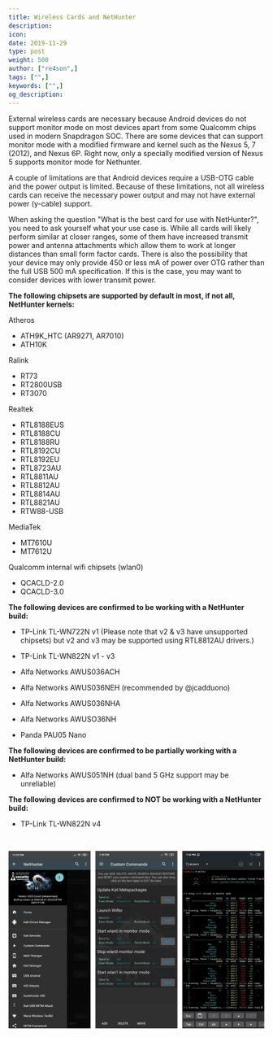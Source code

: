 ```yaml
---
title: Wireless Cards and NetHunter
description:
icon:
date: 2019-11-29
type: post
weight: 500
author: ["re4son",]
tags: ["",]
keywords: ["",]
og_description:
---
```


External wireless cards are necessary because Android devices do not support monitor mode on most devices apart from some Qualcomm chips used in modern Snapdragon SOC. There are some devices that can support monitor mode with a modified firmware and kernel such as the Nexus 5, 7 (2012), and Nexus 6P. Right now, only a specially modified version of Nexus 5 supports monitor mode for Nethunter.

A couple of limitations are that Android devices require a USB-OTG cable and the power output is limited. Because of these limitations, not all wireless cards can receive the necessary power output and may not have external power (y-cable) support.

When asking the question "What is the best card for use with NetHunter?", you need to ask yourself what your use case is.
While all cards will likely perform similar at closer ranges, some of them have increased transmit power and antenna attachments which allow them to work at longer distances than small form factor cards.
There is also the possibility that your device may only provide 450 or less mA of power over OTG rather than the full USB 500 mA specification. If this is the case, you may want to consider devices with lower transmit power.

**The following chipsets are supported by default in most, if not all, NetHunter kernels:**  

Atheros  
* ATH9K_HTC (AR9271, AR7010)  
* ATH10K

Ralink
* RT73
* RT2800USB  
* RT3070  

Realtek
* RTL8188EUS
* RTL8188CU
* RTL8188RU  
* RTL8192CU
* RTL8192EU
* RTL8723AU
* RTL8811AU  
* RTL8812AU  
* RTL8814AU  
* RTL8821AU  
* RTW88-USB

MediaTek
* MT7610U
* MT7612U

Qualcomm internal wifi chipsets (wlan0)  
* QCACLD-2.0  
* QCACLD-3.0  

**The following devices are confirmed to be working with a NetHunter build:**  
* TP-Link TL-WN722N v1 (Please note that v2 & v3 have unsupported chipsets)
  but v2 and v3 may be supported using RTL8812AU drivers.)

* TP-Link TL-WN822N v1 - v3  
* Alfa Networks AWUS036ACH  
* Alfa Networks AWUS036NEH (recommended by @jcadduono)  
* Alfa Networks AWUS036NHA  
* Alfa Networks AWUSO36NH  
* Panda PAU05 Nano  

**The following devices are confirmed to be partially working with a NetHunter build:**  
* Alfa Networks AWUS051NH (dual band 5 GHz support may be unreliable)  

**The following devices are confirmed to NOT be working with a NetHunter build:**  
* TP-Link TL-WN822N v4  

&nbsp;

![](./nethunter-wlan0monitor.jpg)
